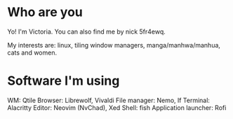 # Who are you
Yo! I'm Victoria. You can also find me by nick 5fr4ewq.

My interests are: linux, tiling window managers, manga/manhwa/manhua, cats and women.

# Software I'm using
WM: Qtile
Browser: Librewolf, Vivaldi
File manager: Nemo, lf
Terminal: Alacritty
Editor: Neovim (NvChad), Xed
Shell: fish
Application launcher: Rofi
